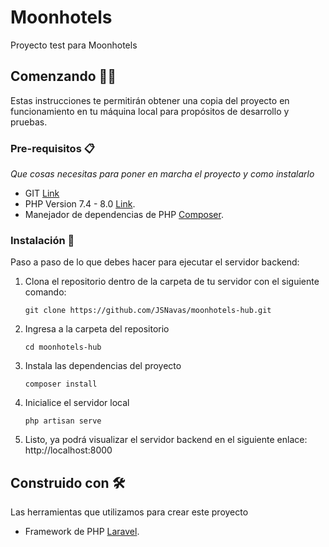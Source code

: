 # Moonhotels

Proyecto test para Moonhotels

## Comenzando 💪🚀

Estas instrucciones te permitirán obtener una copia del proyecto en funcionamiento en tu máquina local para propósitos de desarrollo y pruebas.

### Pre-requisitos 📋

_Que cosas necesitas para poner en marcha el proyecto y como instalarlo_

* GIT [Link](https://git-scm.com/downloads)
* PHP Version 7.4 - 8.0 [Link](https://www.php.net/downloads.php).
* Manejador de dependencias de PHP [Composer](https://getcomposer.org/download/).

### Instalación 🔧

Paso a paso de lo que debes hacer para ejecutar el servidor backend:

 1. Clona el repositorio dentro de la carpeta de tu servidor con el siguiente comando:
    ```
    git clone https://github.com/JSNavas/moonhotels-hub.git
    ```
 2. Ingresa a la carpeta del repositorio
    ```
    cd moonhotels-hub
    ```
 3. Instala las dependencias del proyecto
    ```
    composer install
    ```
 4. Inicialice el servidor local
    ```
    php artisan serve
    ```
 5. Listo, ya podrá visualizar el servidor backend en el siguiente enlace: http://localhost:8000

## Construido con 🛠️

Las herramientas que utilizamos para crear este proyecto

* Framework de PHP [Laravel](https://laravel.com/docs/10.x).
